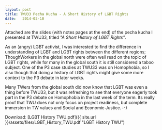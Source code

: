 ```yaml
---
layout: post
title: TWU33 Pecha Kucha - A Short History of LGBT Rights
date:   2014-02-10
---
```


Attached are the slides (with notes pages at the end) of the pecha kucha I presented at TWU33, titled *"A Short History of LGBT Rights"*.

As an (angry) LGBT activist, I was interested to find the difference in understanding of LGBT and LGBT rights between the different regions; ThoughWorkers in the global north were often well read on the topic of LGBT rights, while for many in the global south it is still considered a taboo subject. One of the P3 case studies at TWU33 was on Homophobia, so I also though that doing a history of LGBT rights might give some more context to the P3 debate in later weeks.

Many TWers from the global south did now know that LGBT was even a thing before TWU33, but it was refreshing to see that everyone eagerly took part in the P3 debate on Homophobia in the last week of the term. Its really proof that TWU does not only focus on project readiness, but complete immersion in TW values and Social and Economic Justice. :-)

Download: [LGBT History TWU.pdf]({{ site.url }}/assets/files/LGBT_History_TWU.pdf "LGBT History TWU")